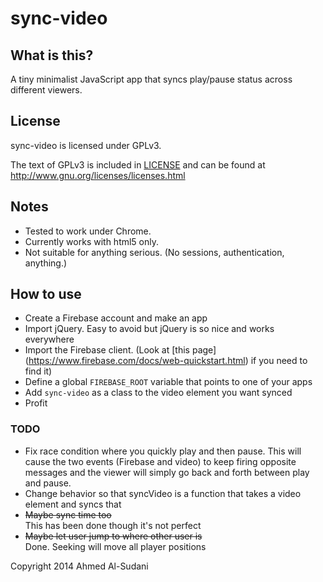 # sync-video

## What is this?

A tiny minimalist JavaScript app that syncs play/pause status across different
viewers.

## License

sync-video is licensed under GPLv3.

The text of GPLv3 is included in [LICENSE](LICENSE) and can be found at
http://www.gnu.org/licenses/licenses.html

## Notes

- Tested to work under Chrome.
- Currently works with html5 only.
- Not suitable for anything serious. (No sessions, authentication, anything.)

## How to use

- Create a Firebase account and make an app
- Import jQuery. Easy to avoid but jQuery is so nice and works everywhere
- Import the Firebase client. (Look at [this page]
  (https://www.firebase.com/docs/web-quickstart.html) if you need to find it)
- Define a global `FIREBASE_ROOT` variable that points to one of your apps
- Add `sync-video` as a class to the video element you want synced
- Profit

### TODO

- Fix race condition where you quickly play and then pause. This will cause the
  two events (Firebase and video) to keep firing opposite messages and the
  viewer will simply go back and forth between play and pause.
- Change behavior so that syncVideo is a function that takes a video element and
  syncs that
- ~~Maybe sync time too~~ <br/>
  This has been done though it's not perfect
- ~~Maybe let user jump to where other user is~~ <br/>
  Done. Seeking will move all player positions

Copyright 2014 Ahmed Al-Sudani
